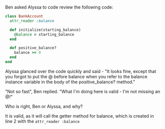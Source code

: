 Ben asked Alyssa to code review the following code:

```Ruby
class BankAccount
  attr_reader :balance

  def initialize(starting_balance)
    @balance = starting_balance
  end

  def positive_balance?
    balance >= 0
  end
end
```

Alyssa glanced over the code quickly and said - "It looks fine, except that you forgot to put the @ before balance when you refer to the balance instance variable in the body of the positive_balance? method."

"Not so fast", Ben replied. "What I'm doing here is valid - I'm not missing an @!"

Who is right, Ben or Alyssa, and why?

It is valid, as it will call the getter method for balance, which is created in line 2 with the `attr_reader :balance`